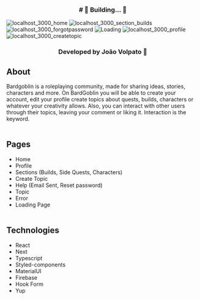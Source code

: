 <h3 align="center"> # 🚧 Building... 🚧 </h3>

![localhost_3000_home](https://user-images.githubusercontent.com/102267019/180316822-150808e6-639c-4e51-aa66-7a410ad51a8f.png)
![localhost_3000_section_builds](https://user-images.githubusercontent.com/102267019/180316804-f38de89f-ea30-4335-ae3e-73bbd6d78cbe.png)
![localhost_3000_forgotpassword](https://user-images.githubusercontent.com/102267019/180316810-16abd890-1f14-487f-970c-83002bdff328.png)
![Loading](https://user-images.githubusercontent.com/102267019/189509928-3690aff3-87df-4728-9287-576c6e30b7f3.png)
![localhost_3000_profile](https://user-images.githubusercontent.com/102267019/180316814-57072f05-6c96-4bca-ac06-94ec449b0d86.png)
![localhost_3000_createtopic](https://user-images.githubusercontent.com/102267019/180316823-a91d197d-34b4-4a83-a7f8-0c23b9cecce1.png)

<h3 align="center"> Developed by João Volpato 🧡</h3>


## About
Bardgoblin is a roleplaying community, made for sharing ideas, stories, characters and more. On BardGoblin you will be able to create your account, edit your profile create topics about quests, builds, characters or whatever your creativity allows. Also, you can interact with other users through their topics, leaving your comment or liking it. Interaction is the keyword.
<br/><br/>

## Pages
- Home
- Profile
- Sections (Builds, Side Quests, Characters)
- Create Topic
- Help (Email Sent, Reset password)
- Topic
- Error
- Loading Page
<br/><br/>

## Technologies
- React
- Next
- Typescript
- Styled-components
- MaterialUI
- Firebase
- Hook Form
- Yup
<br/><br/>
